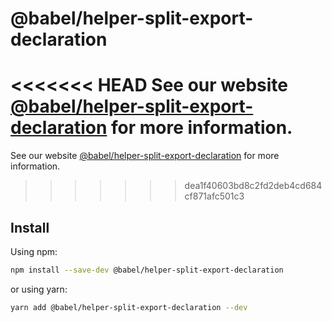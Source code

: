 # @babel/helper-split-export-declaration

> 

<<<<<<< HEAD
See our website [@babel/helper-split-export-declaration](https://babeljs.io/docs/en/next/babel-helper-split-export-declaration.html) for more information.
=======
See our website [@babel/helper-split-export-declaration](https://babeljs.io/docs/en/babel-helper-split-export-declaration) for more information.
>>>>>>> dea1f40603bd8c2fd2deb4cd684cf871afc501c3

## Install

Using npm:

```sh
npm install --save-dev @babel/helper-split-export-declaration
```

or using yarn:

```sh
yarn add @babel/helper-split-export-declaration --dev
```
